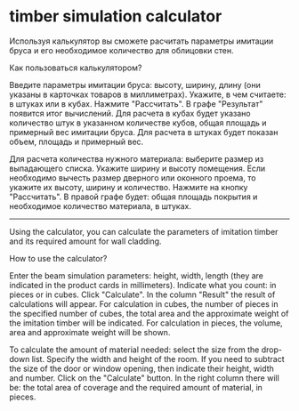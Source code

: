# timber simulation calculator

Используя калькулятор вы сможете расчитать параметры имитации бруса и его необходимое количество для облицовки стен.

Как пользоваться калькулятором?

Введите параметры имитации бруса: высоту, ширину, длину (они указаны в карточках товаров в миллиметрах).
Укажите, в чем считаете: в штуках или в кубах. Нажмите "Рассчитать".
В графе "Результат" появится итог вычислений.
Для расчета в кубах будет указано количество штук в указанном количестве кубов, общая площадь и примерный вес имитации бруса.
Для расчета в штуках будет показан объем, площадь и примерный вес.

Для раcчета количества нужного материала: выберите размер из выпадающего списка.
Укажите ширину и высоту помещения.
Если необходимо вычесть размер дверного или оконного проема, то укажите их высоту, ширину и количество.
Нажмите на кнопку "Рассчитать".
В правой графе будет: общая площадь покрытия и необходимое количество материала, в штуках.

--------------------------------------------------------------------------------------------------------------------------

Using the calculator, you can calculate the parameters of imitation timber and its required amount for wall cladding.

How to use the calculator?

Enter the beam simulation parameters: height, width, length (they are indicated in the product cards in millimeters).
Indicate what you count: in pieces or in cubes. Click "Calculate".
In the column "Result" the result of calculations will appear.
For calculation in cubes, the number of pieces in the specified number of cubes, the total area and the approximate weight of the imitation timber will be indicated.
For calculation in pieces, the volume, area and approximate weight will be shown.

To calculate the amount of material needed: select the size from the drop-down list.
Specify the width and height of the room.
If you need to subtract the size of the door or window opening, then indicate their height, width and number.
Click on the "Calculate" button.
In the right column there will be: the total area of ​​​​coverage and the required amount of material, in pieces.